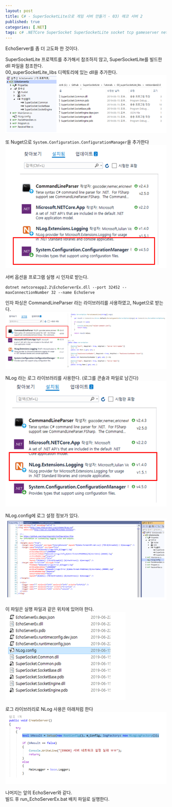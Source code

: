 ```yaml
---
layout: post
title: C# - SuperSocketLite으로 게임 서버 만들기 - 03) 에코 서버 2
published: true
categories: [.NET]
tags: c# .NETCore SuperSocket SuperSocketLite socket tcp gameserver network
---
```

EchoServer를 좀 더 고도화 한 것이다.  
  
SuperSocketLite 프로젝트를 추가해서 참조하지 않고, SuperSocketLite를 빌드한 dll 파일을 참조한다.  
00_superSocketLite_libs 디렉토리에 있는 dll을 추가한다.  
![supersocket](/images/2019/supersocket/010.png)  
  
또 Nuget으로 `System.Configuration.ConfigurationManager`을 추가한다  
![supersocket](/images/2019/supersocket/011.png)  
  
  
서버 옵션을 프로그램 실행 시 인자로 받는다.  
```
dotnet netcoreapp2.2\EchoServerEx.dll --port 32452 --maxConnectionNumber 32 --name EchoServe
```  
  
인자 파싱은 CommandLineParser 라는 라이브러리를 사용하였고, Nuget으로 받는다.  
![supersocket](/images/2019/supersocket/012.png)    
  
  
NLog 라는 로그 라이브러리를 사용한다. (로그를 콘솔과 파일로 남긴다)  
![supersocket](/images/2019/supersocket/014.png)    
  
NLog.config에 로그 설정 정보가 있다.  
![supersocket](/images/2019/supersocket/015.png)    
  
이 파일은 실행 파일과 같은 위치에 있어야 한다.  
![supersocket](/images/2019/supersocket/016.png)    
  
로그 라이브러리로 NLog 사용은 아래처럼 한다  
![supersocket](/images/2019/supersocket/017.png)    
  
  
나머지는 앞의 EchoServer와 같다.  
빌드 후 run_EchoServerEx.bat 배치 파일로 실행한다.  